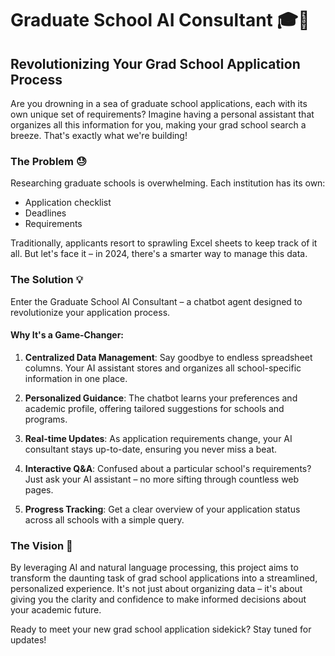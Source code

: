 # Graduate School AI Consultant 🎓🤖

## Revolutionizing Your Grad School Application Process

Are you drowning in a sea of graduate school applications, each with its own unique set of requirements? Imagine having a personal assistant that organizes all this information for you, making your grad school search a breeze. That's exactly what we're building!

### The Problem 😓

Researching graduate schools is overwhelming. Each institution has its own:
- Application checklist
- Deadlines
- Requirements

Traditionally, applicants resort to sprawling Excel sheets to keep track of it all. But let's face it – in 2024, there's a smarter way to manage this data.

### The Solution 💡

Enter the Graduate School AI Consultant – a chatbot agent designed to revolutionize your application process. 

#### Why It's a Game-Changer:

1. **Centralized Data Management**: Say goodbye to endless spreadsheet columns. Your AI assistant stores and organizes all school-specific information in one place.

2. **Personalized Guidance**: The chatbot learns your preferences and academic profile, offering tailored suggestions for schools and programs.

3. **Real-time Updates**: As application requirements change, your AI consultant stays up-to-date, ensuring you never miss a beat.

4. **Interactive Q&A**: Confused about a particular school's requirements? Just ask your AI assistant – no more sifting through countless web pages.

5. **Progress Tracking**: Get a clear overview of your application status across all schools with a simple query.

### The Vision 🚀

By leveraging AI and natural language processing, this project aims to transform the daunting task of grad school applications into a streamlined, personalized experience. It's not just about organizing data – it's about giving you the clarity and confidence to make informed decisions about your academic future.

Ready to meet your new grad school application sidekick? Stay tuned for updates!


